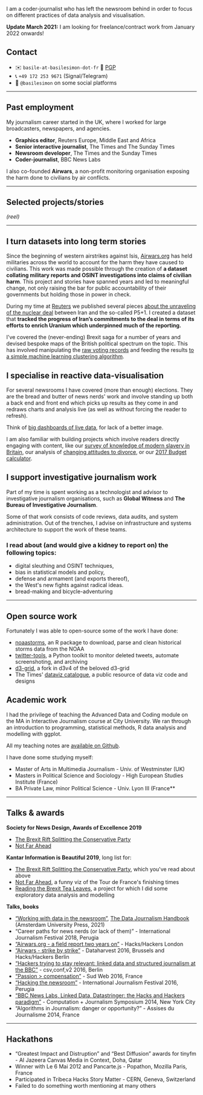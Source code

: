 I am a coder-journalist who has left the newsroom behind in order to focus on different practices of data analysis and visualisation.

**Update March 2021:** I am looking for freelance/contract work from January 2022 onwards!

## Contact
* ✉️ `basile-at-basilesimon-dot-fr` 🔐 [PGP](https://keys.openpgp.org/search?q=basile%40basilesimon.fr)
* 📞 `+49 172 253 9671` (Signal/Telegram)
* 🔗 `@basilesimon` on some social platforms

---

## Past employment

My journalism career started in the UK, where I worked for large broadcasters, newspapers, and agencies.

* **Graphics editor**, Reuters Europe, Middle East and Africa
* **Senior interactive journalist**, The Times and The Sunday Times
* **Newsroom developer**, The Times and the Sunday Times
* **Coder-journalist**, BBC News Labs

I also co-founded **Airwars**, a non-profit monitoring organisation exposing the harm done to civilians by air conflicts.

---
## Selected projects/stories

_(reel)_

---

## I turn datasets into long term stories
Since the beginning of western airstrikes against Isis, [Airwars.org](https://airwars.org) has held militaries across the world to account for the harm they have caused to civilians. This work was made possible through the creation of **a dataset collating military reports and OSINT investigations into claims of civilian harm**. This project and stories have spanned years and led to meaningful change, not only raising the bar for public accountability of their governments but holding those in power in check.

During my time at [Reuters](https://graphics.reuters.com) we published several pieces [about the unraveling of the nuclear deal](https://graphics.reuters.com/IRAN-NUCLEAR/0100B0660CC/index.html) between Iran and the so-called P5+1. I created a dataset that **tracked the progress of Iran’s commitments to the deal in terms of its efforts to enrich Uranium which underpinned much of the reporting.**

I've covered the (never-ending) Brexit saga for a number of years and devised bespoke maps of the British political spectrum on the topic. This has involved manipulating the [raw voting records](https://graphics.reuters.com/BRITAIN-EU-LEADER/010092Q33KW/index.html) and feeding the results [to a simple machine learning clustering algorithm](https://blog.basilesimon.fr/2019/10/06/brexit-machine-learning/).

## I specialise in reactive data-visualisation
For several newsrooms I have covered (more than enough) elections. They are the bread and butter of news nerds' work and involve standing up both a back end and front end which picks up results as they come in and redraws charts and analysis live (as well as without forcing the reader to refresh).

Think of [big dashboards of live data](https://blog.basilesimon.fr/2020/11/08/portfolio-general-election-2019-britain/), for lack of a better image.

I am also familiar with building projects which involve readers directly engaging with content, like our [survey of knowledge of modern slavery in Britain](https://www.thetimes.co.uk/article/child-trafficking-boys-lured-by-dreams-of-football-stardom-forced-into-sex-slavery-9qr53xpkw), our analysis of [changing attitudes to divorce](https://www.thetimes.co.uk/article/meet-the-new-breed-of-happy-divorcee-women-who-are-empowered-positive-and-thrilled-to-be-single-7skzg3k8s), or our [2017 Budget calculator](https://www.thetimes.co.uk/article/the-times-2017-budget-calculator-mwx5jwwjl/). 

## I support investigative journalism work
Part of my time is spent working as a technologist and advisor to investigative journalism organisations, such as **Global Witness** and **The Bureau of Investigative Journalism**.

Some of that work consists of code reviews, data audits, and system administration. Out of the trenches, I advise on infrastructure and systems architecture to support the work of these teams.

### I read about (and would give a kidney to report on) the following topics:
*  digital sleuthing and OSINT techniques,
*  bias in statistical models and policy,
*  defense and armament (and exports thereof),
*  the West's new fights against radical ideas.
*  bread-making and bicycle-adventuring

---

## Open source work
Fortunately I was able to open-source some of the work I have done:
+ [noaastorms](https://github.com/basilesimon/noaastorms), an R package to download, parse and clean historical storms data from the NOAA
+ [twitter-tools](https://github.com/basilesimon/twitter-tools), a Python toolkit to monitor deleted tweets, automate screenshoting, and archiving
+ [d3-grid](https://github.com/basilesimon/d3-grid), a fork in d3v4 of the beloved d3-grid
+ The Times' [dataviz catalogue](https://github.com/times/dataviz-catalogue), a public resource of data viz code and designs

## Academic work
I had the privilege of teaching the Advanced Data and Coding module on the MA in Interactive Journalism course at City University. We ran through an introduction to programming, statistical methods, R data analysis and modelling with ggplot.

All my teaching notes are [available on Github](https://github.com/basilesimon/interactive-journalism-module).

I have done some studying myself:
+ Master of Arts in Multimedia Journalism - Univ. of Westminster (UK)
+ Masters in Political Science and Sociology - High European Studies Institute (France)
+ BA Private Law, minor Political Science - Univ. Lyon III (France**

---

## Talks & awards


**Society for News Design, Awards of Excellence 2019**
+ [The Brexit Rift Splitting the Conservative Party](https://www.informationisbeautifulawards.com/showcase/4236-reading-the-brexit-tea-leaves)
+ [Not Far Ahead](https://www.informationisbeautifulawards.com/showcase/4232-not-far-ahead)

**Kantar Information is Beautiful 2019**, long list for:
+ [The Brexit Rift Splitting the Conservative Party](https://www.informationisbeautifulawards.com/showcase/4236-reading-the-brexit-tea-leaves), which you've read about above
+ [Not Far Ahead](https://www.informationisbeautifulawards.com/showcase/4232-not-far-ahead), a funny viz of the Tour de France's finishing times
+ [Reading the Brexit Tea Leaves](https://www.informationisbeautifulawards.com/showcase/4236-reading-the-brexit-tea-leaves), a project for which I did some exploratory data analysis and modelling 

**Talks, books**
+ [“Working with data in the newsroom”](https://blog.basilesimon.fr/2021/03/23/data-journalism-handbook-published/), [The Data Journalism Handbook](https://www.aup.nl/en/book/9789462989511/the-data-journalism-handbook) (Amsterdam University Press, 2021)
+ “Career paths for news nerds (or lack of them)” - International Journalism Festival 2018, Perugia
+ [“Airwars.org - a field report,two years on”](https://basilesimon.fr/talks/hhlondon2016) - Hacks/Hackers London
+ [“Airwars - strike by strike”](https://basilesimon.fr/talks/hhberlin2016) - Dataharvest 2016, Brussels and Hacks/Hackers Berlin
+ [“Hackers trying to stay relevant: linked data and structured journalism at the BBC”](https://basilesimon.fr/talks/csvconf2016) - csv,conf,v2 2016, Berlin
+ [“Passion > compensation”](https://basilesimon.fr/talks/sudweb2016) - Sud Web 2016, France
+ [“Hacking the newsroom”](https://docs.google.com/presentation/d/1rWytMs0HVqEQPSAdNyqYSEH4cVmaKGTa6tcNbiL0_pY/edit?usp=sharing) - International Journalism Festival 2016, Perugia
+ [“BBC News Labs, Linked Data, Datastringer: the Hacks and Hackers paradigm”](https://basilesimon.fr/talks/cjsymposium2014/) - Computation + Journalism Symposium 2014, New York City
+ “Algorithms in Journalism: danger or opportunity?” - Assises du Journalisme 2014, France

---

## Hackathons
+ “Greatest Impact and Distruption” and “Best Diffusion” awards for tinyfm - Al Jazeera Canvas Media in Context, Doha, Qatar
+ Winner with Le 6 Mai 2012 and Pancarte.js - Popathon, Mozilla Paris, France
+ Participated in Tribeca Hacks Story Matter - CERN, Geneva, Switzerland
+ Failed to do something worth mentioning at many others